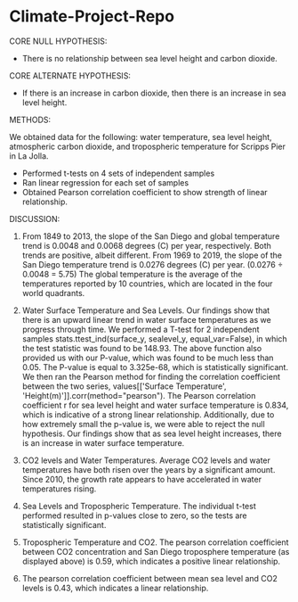 # Climate-Project-Repo

CORE NULL HYPOTHESIS:  
- There is no relationship between sea level height and carbon dioxide.

CORE ALTERNATE HYPOTHESIS: 
- If there is an increase in carbon dioxide, then there is an increase in sea level height. 

METHODS: 

We obtained data for the following: water temperature, sea level height, atmospheric carbon dioxide, and tropospheric temperature for Scripps Pier in La Jolla.

- Performed t-tests on 4 sets of independent samples
- Ran linear regression for each set of samples
- Obtained Pearson correlation coefficient to show strength of linear relationship.

DISCUSSION:

1. From 1849 to 2013, the slope of the San Diego and global temperature trend is 0.0048 and 0.0068 degrees (C) per year, respectively.  Both trends are positive, albeit different. From 1969 to 2019, the slope of the San Diego temperature trend is 0.0276 degrees (C) per year. 
										(0.0276 ÷ 0.0048 = 5.75)
The global temperature is the average of the temperatures reported by 10 countries, which are located in the four world quadrants. 
 

2. Water Surface Temperature and Sea Levels. Our findings show that there is an upward linear trend in water surface temperatures as we progress through time. We performed a T-test for 2 independent samples 
								stats.ttest_ind(surface_y, sealevel_y, equal_var=False), 
in which the test statistic was found to be 148.93. The above function also provided us with our P-value, which was found to be much less than 0.05. The P-value is equal to 3.325e-68, which is statistically significant. We then ran the Pearson method for finding the correlation coefficient between the two series,
							values[['Surface Temperature', 'Height(m)']].corr(method="pearson").
The Pearson correlation coefficient r for sea level height and water surface temperature is 0.834, which is indicative of a strong linear relationship. Additionally, due to how extremely small the p-value is, we were able to reject the null hypothesis. Our findings show that as sea level height increases, there is an increase in water surface temperature.

3. CO2 levels and Water Temperatures. Average CO2 levels and water temperatures have both risen over the years by a significant amount. Since 2010, the growth rate appears to have accelerated in water temperatures rising. 

4. Sea Levels and Tropospheric Temperature. The individual t-test performed resulted in p-values close to zero, so the tests are statistically significant. 

5. Tropospheric Temperature and CO2. The pearson correlation coefficient between CO2  concentration and San Diego troposphere temperature (as displayed above) is 0.59, which indicates a positive linear relationship. 

6. The pearson correlation coefficient between mean sea level and CO2 levels is 0.43, which indicates a linear relationship.  
